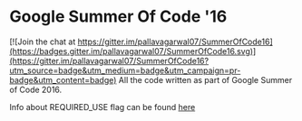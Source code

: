 # Google Summer Of Code '16

[![Join the chat at https://gitter.im/pallavagarwal07/SummerOfCode16](https://badges.gitter.im/pallavagarwal07/SummerOfCode16.svg)](https://gitter.im/pallavagarwal07/SummerOfCode16?utm_source=badge&utm_medium=badge&utm_campaign=pr-badge&utm_content=badge)
All the code written as part of Google Summer of Code 2016.

Info about REQUIRED_USE flag can be found [here](https://wiki.gentoo.org/wiki/Handbook:AMD64/Full/Working#Satisfying_REQUIRED_USE_conditions)
